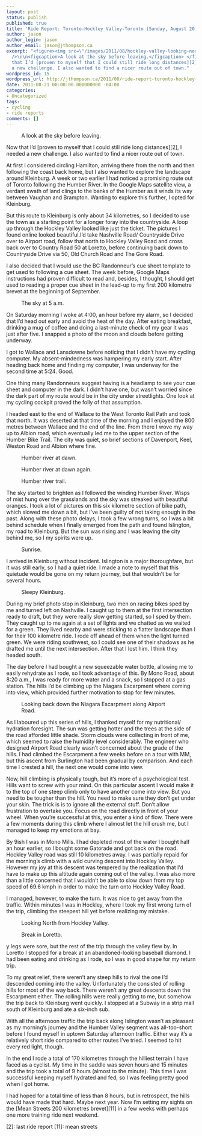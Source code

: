 ```yaml
---
layout: post
status: publish
published: true
title: 'Ride Report: Toronto-Hockley Valley-Toronto (Sunday, August 20, 2011)'
author: jason
author_login: jason
author_email: jason@jthompson.ca
excerpt: "<figure><img src=\"/images/2011/08/hockley-valley-looking-north.jpg\" alt=\"\"
  />\n\n<figcaption>A look at the sky before leaving.</figcaption> </figure> \nNow
  that I’d [proven to myself that I could still ride long distances][2], I needed
  a new challenge. I also wanted to find a nicer route out of town."
wordpress_id: 15
wordpress_url: http://jthompson.ca/2011/08/ride-report-toronto-hockley-valley-toronto
date: 2011-08-21 00:00:00.000000000 -04:00
categories:
- Uncategorized
tags:
- cycling
- ride reports
comments: []
---
```

<figure><img src="/images/2011/08/hockley-valley-looking-north.jpg" alt="" />

<figcaption>A look at the sky before leaving.</figcaption> </figure> 
Now that I’d [proven to myself that I could still ride long distances][2], I needed a new challenge. I also wanted to find a nicer route out of town.<a id="more"></a><a id="more-15"></a>



At first I considered circling Hamilton, arriving there from the north and then following the coast back home, but I also wanted to explore the landscape around Kleinburg. A week or two earlier I had noticed a promising route out of Toronto following the Humber River. In the Google Maps satellite view, a verdant swath of land clings to the banks of the Humber as it winds its way between Vaughan and Brampton. Wanting to explore this further, I opted for Kleinburg.



But this route to Kleinburg is only about 34 kilometres, so I decided to use the town as a starting point for a longer foray into the countryside. A loop up through the Hockley Valley looked like just the ticket. The pictures I found online looked beautiful.I’d take Nashville Road/ Countryside Drive over to Airport road, follow that north to Hockley Valley Road and cross back over to Country Road 50 at Loretto, before continuing back down to Countryside Drive via 50, Old Church Road and The Gore Road.



I also decided that I would use the BC Randonneur’s cue sheet template to get used to following a cue sheet. The week before, Google Maps instructions had proven difficult to read and, besides, I thought, I should get used to reading a proper cue sheet in the lead-up to my first 200 kilometre brevet at the beginning of September.<figure>



<img src="/images/2011/08/sky-before-dawn.jpg" alt="" />

<figcaption>The sky at 5 a.m.</figcaption> </figure> 
On Saturday morning I woke at 4:00, an hour before my alarm, so I decided that I’d head out early and avoid the heat of the day. After eating breakfast, drinking a mug of coffee and doing a last-minute check of my gear it was just after five. I snapped a photo of the moon and clouds before getting underway.



I got to Wallace and Lansdowne before noticing that I didn’t have my cycling computer. My absent-mindedness was hampering my early start. After heading back home and finding my computer, I was underway for the second time at 5:24. Good.



One thing many Randonneurs suggest having is a headlamp to see your cue sheet and computer in the dark. I didn’t have one, but wasn’t worried since the dark part of my route would be in the city under streetlights. One look at my cycling cockpit proved the folly of that assumption.



I headed east to the end of Wallace to the West Toronto Rail Path and took that north. It was deserted at that time of the morning and I enjoyed the 800 metres between Wallace and the end of the line. From there I wove my way up to Albion road, which eventually led me to the upper section of the Humber Bike Trail. The city was quiet, so brief sections of Davenport, Keel, Weston Road and Albion where fine.<figure>



<img src="/images/2011/08/humber-river-dawn.jpg" alt="" />

<figcaption>Humber river at dawn.</figcaption> </figure> <figure><img src="/images/2011/08/humber-river-dawn-2.jpg" alt="" />

<figcaption>Humber river at dawn again.</figcaption> </figure> <figure><img src="/images/2011/08/humber-river-trail.jpg" alt="" />

<figcaption>Humber river trail.</figcaption> </figure> 
The sky started to brighten as I followed the winding Humber River. Wisps of mist hung over the grasslands and the sky was streaked with beautiful oranges. I took a lot of pictures on this six kilometre section of bike path, which slowed me down a bit, but I’ve been guilty of not taking enough in the past. Along with these photo delays, I took a few wrong turns, so I was a bit behind schedule when I finally emerged from the path and found Islington, my road to Kleinburg. But the sun was rising and I was leaving the city behind me, so I my spirits were up.<figure>



<img src="/images/2011/08/the-sun-appears.jpg" alt="" />

<figcaption>Sunrise.</figcaption> </figure> 
I arrived in Kleinburg without incident. Islington is a major thoroughfare, but it was still early, so I had a quiet ride. I made a note to myself that this quietude would be gone on my return journey, but that wouldn’t be for several hours.<figure>



<img src="/images/2011/08/morning-in-kleinburg.jpg" alt="" />

<figcaption>Sleepy Kleinburg.</figcaption> </figure> 
During my brief photo stop in Kleinburg, two men on racing bikes sped by me and turned left on Nashville. I caught up to them at the first intersection ready to draft, but they were really slow getting started, so I sped by them. They caught up to me again at a set of lights and we chatted as we waited for a green. They lived nearby and were sticking to a flatter landscape than I for their 100 kilometre ride. I rode off ahead of them when the light turned green. We were riding southwest, so I could see one of their shadows as he drafted me until the next intersection. After that I lost him. I think they headed south.



The day before I had bought a new squeezable water bottle, allowing me to easily rehydrate as I rode, so I took advantage of this. By Mono Road, about 8:20 a.m., I was ready for more water and a snack, so I stopped at a gas station. The hills I’d be climbing up the Niagara Escarpment where coming into view, which provided further motivation to stop for few minutes.<figure>



<img src="/images/2011/08/look-back-down-escarpment.jpg" alt="" />

<figcaption>Looking back down the Niagara Escarpment along Airport Road.</figcaption> </figure> 
As I laboured up this series of hills, I thanked myself for my nutritional/ hydration foresight. The sun was getting hotter and the trees at the side of the road afforded little shade. Storm clouds were collecting in front of me, which seemed to raise the humidity level considerably. The engineer who designed Airport Road clearly wasn’t concerned about the grade of the hills. I had climbed the Escarpment a few weeks before on a tour with MM, but this ascent from Burlington had been gradual by comparison. And each time I crested a hill, the next one would come into view.



Now, hill climbing is physically tough, but it’s more of a psychological test. Hills want to screw with your mind. On this particular ascent I would make it to the top of one steep climb only to have another come into view. But you need to be tougher than the hill. You need to make sure they don’t get under your skin. The trick is is to ignore all the external stuff. Don’t allow frustration to overtake you. Focus on the road directly in front of your wheel. When you’re successful at this, you enter a kind of flow. There were a few moments during this climb where I almost let the hill crush me, but I managed to keep my emotions at bay.



By 9ish I was in Mono Mills. I had depleted most of the water I bought half an hour earlier, so I bought some Gatorade and got back on the road. Hockley Valley road was still 10 kilometres away. I was partially repaid for the morning’s climb with a wild curving descent into Hockley Valley. However my joy at this descent was tempered by the realization that I’d have to make up this altitude again coming out of the valley. I was also more than a little concerned that I wouldn’t be able to slow down from my top speed of 69.6 kmph in order to make the turn onto Hockley Valley Road.



I managed, however, to make the turn. It was nice to get away from the traffic. Within minutes I was in Hockley, where I took my first wrong turn of the trip, climbing the steepest hill yet before realizing my mistake.<figure>



<img src="/images/2011/08/hockley-valley-looking-north.jpg" alt="" />

<figcaption>Looking North from Hockley Valley.</figcaption> </figure> <figure><img src="/images/2011/08/nature-break-in-loretto.jpg" alt="" />

<figcaption>Break in Loretto.</figcaption> </figure> 
y legs were sore, but the rest of the trip through the valley flew by. In Loretto I stopped for a break at an abandoned-looking baseball diamond. I had been eating and drinking as I rode, so I was in good shape for my return trip.



To my great relief, there weren’t any steep hills to rival the one I’d descended coming into the valley. Unfortunately the consisted of rolling hills for most of the way back. There weren’t any great descents down the Escarpment either. The rolling hills were really getting to me, but somehow the trip back to Kleinburg went quickly. I stopped at a Subway in a strip mall south of Kleinburg and ate a six-inch sub.



With all the afternoon traffic the trip back along Islington wasn’t as pleasant as my morning’s journey and the Humber Valley segment was all-too-short before I found myself in uptown Saturday afternoon traffic. Either way it’s a relatively short ride compared to other routes I’ve tried. I seemed to hit every red light, though.



In the end I rode a total of 170 kilometres through the hilliest terrain I have faced as a cyclist. My time in the saddle was seven hours and 15 minutes and the trip took a total of 9 hours (almost to the minute). This time I was successful keeping myself hydrated and fed, so I was feeling pretty good when I got home.



I had hoped for a total time of less than 8 hours, but in retrospect, the hills would have made that hard. Maybe next year. Now I’m setting my sights on the [Mean Streets 200 kilometres brevet][11] in a few weeks with perhaps one more training ride next weekend.



[2]: last ride report
 [11]: mean streets


